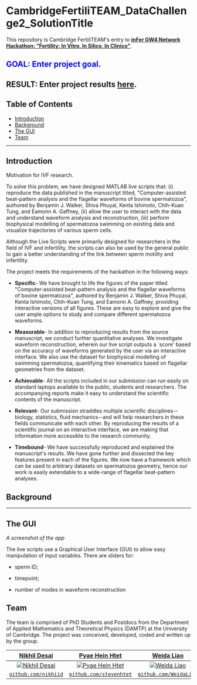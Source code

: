 # CambridgeFertiliTEAM_DataChallenge2_SolutionTitle

This repository is Cambridge FertiliTEAM's entry to <a href="https://infernetwork.wixsite.com/infer/hackathon" target="_blank">**inFer GW4 Network Hackathon: "Fertility: In Vitro, In Silico, In Clinico"**</a>.

## <span style="color:blue">GOAL: Enter project goal.</span>

## RESULT: Enter project results <a href="https://infernetwork.wixsite.com/infer/hackathon" target="_blank">**here**</a>.


## Table of Contents

- [Introduction](#introduction)
- [Background](#background)
- [The GUI](#the-gui)
- [Team](#team)

- ---
## Introduction
Motivation for IVF research.

To solve this problem, we have designed MATLAB live scripts that: (i) reproduce the data published in the manuscript titled, "Computer-assisted beat-pattern analysis and the flagellar waveforms of bovine spermatozoa", authored by Benjamin J. Walker, Shiva Phuyal, Kenta Ishimoto, Chih-Kuan Tung, and Eamonn A. Gaffney, (ii) allow the user to interact with the data and understand waveform analysis and reconstruction, (iii) perform biophysical modelling of spermatozoa swimming on existing data and visualize trajectories of various sperm cells.

Although the Live Scripts were primarily designed for researchers in the field of IVF and infertility, the scripts can also be used by the general public to gain a better understanding of the link between sperm motility and infertility.

The project meets the requirements of the hackathon in the following ways:

- **Specific**- We have brought to life the figures of the paper titled "Computer-assisted beat-pattern analysis and the flagellar waveforms of bovine spermatozoa", authored by Benjamin J. Walker, Shiva Phuyal, Kenta Ishimoto, Chih-Kuan Tung, and Eamonn A. Gaffney, providing interactive versions of all figures. These are easy to explore and give the user ample options to study and compare different spermatozoa waveforms.
  
- **Measurable**- In addition to reproducing results from the source manuscript, we conduct further quantitative analyses. We investigate waveform reconstruction, wherein our live script outputs a `score' based on the accuracy of waveforms generated by the user via an interactive interface. We also use the dataset for biophysical modelling of swimming spermatozoa, quantifying their kinematics based on flagellar geometries from the dataset.
    
- **Achievable**- All the scripts included in our submission can run easily on standard laptops available to the public, students and researchers. The accompanying reports make it easy to understand the scientific contents of the manuscript.
    
- **Relevant**- Our submission straddles multiple scientific disciplines--biology, statistics, fluid mechanics--and will help researchers in these fields communicate with each other. By reproducing the results of a scientific journal on an interactive interface, we are making that information more accessible to the research community.
    
- **Timebound**- We have successfully reproduced and explained the manuscript's results. We have gone further and dissected the key features present in each of the figures. We now have a framework which can be used to arbitrary datasets on spermatozoa geometry, hence our work is easily extendable to a wide-range of flagellar beat-pattern analyses.

## Background


---
## The GUI

 <!---  
<p align="left">
<img  src="https://github.com/Lucyhenley/CardiffMATHBIO_NERCHackathonTwo_PublicTransport/blob/master/figs/screenshot.png?raw=true" alt="App Screenshot" class = "center" width="1000" height = "500"/>
</p>
--->

*A screenshot of the app*

The live scripts use a Graphical User Interface (GUI) to allow easy manipulation of input variables. There are sliders for:

* sperm ID;

* timepoint;

* number of modes in waveform reconstruction




## Team

The team is comprised of PhD Students and Postdocs from the Department of Applied Mathematics and Theoretical Physics (DAMTP) at the University of Cambridge. The project was conceived, developed, coded and written up by the group. 

| <a href="https://www.damtp.cam.ac.uk/person/nd519" target="_blank">**Nikhil Desai**</a> | <a href="https://www.maths.cam.ac.uk/person/phh35" target="_blank">**Pyae Hein Htet**</a> | <a href="https://www.maths.cam.ac.uk/person/wl354" target="_blank">**Weida Liao**</a> | <a href="https://www.maths.cam.ac.uk/person/mt599" target="_blank">**Maria Tatulea-Codrean**</a> |
| :---: |:---:| :---:| :---:|
| [![Nikhil Desai](https://avatars1.githubusercontent.com/nikhiid?s=200)](https://github.com/nikhiid)    | [![Pyae Hein Htet](https://avatars1.githubusercontent.com/stevenhtet?s=200)](https://github.com/stevenhtet) | [![Weida Liao](https://avatars1.githubusercontent.com/WeidaLiao?s=200)](https://github.com/WeidaLiao)  | [![Maria Tatulea-Codrean](https://avatars1.githubusercontent.com/MariaTatuleaCodrean?s=200)](https://github.com/MariaTatuleaCodrean)  |
| <a href="https://github.com/nikhiid" target="_blank">`github.com/nikhiid`</a> | <a href="https://github.com/stevenhtet" target="_blank">`github.com/stevenhtet`</a> | <a href="https://github.com/WeidaLiao" target="_blank">`github.com/WeidaLiao`</a> | <a href="https://github.com/MariaTatuleaCodrean" target="_blank">`github.com/MariaTatuleaCodrean`</a> |

